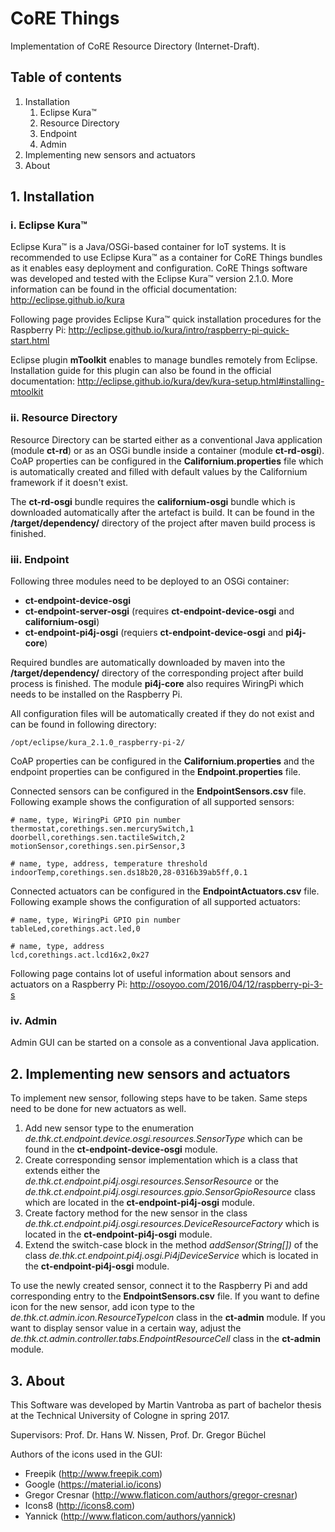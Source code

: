 # CoRE Things
Implementation of CoRE Resource Directory (Internet-Draft).

## Table of contents
1. Installation
    1. Eclipse Kura™
    2. Resource Directory
    3. Endpoint
    4. Admin
2. Implementing new sensors and actuators
3. About

## 1. Installation
### i. Eclipse Kura™
Eclipse Kura™ is a Java/OSGi-based container for IoT systems. It is recommended to use Eclipse Kura™ as a container for CoRE Things bundles as it enables easy deployment and configuration. CoRE Things software was developed and tested with the Eclipse Kura™ version 2.1.0. More information can be found in the official documentation: http://eclipse.github.io/kura

Following page provides Eclipse Kura™ quick installation procedures for the Raspberry Pi: http://eclipse.github.io/kura/intro/raspberry-pi-quick-start.html

Eclipse plugin **mToolkit** enables to manage bundles remotely from Eclipse. Installation guide for this plugin can also be found in the official documentation: http://eclipse.github.io/kura/dev/kura-setup.html#installing-mtoolkit

### ii. Resource Directory
Resource Directory can be started either as a conventional Java application (module **ct-rd**) or as an OSGi bundle inside a container (module **ct-rd-osgi**). CoAP properties can be configured in the **Californium.properties** file which is automatically created and filled with default values by the Californium framework if it doesn't exist.

The **ct-rd-osgi** bundle requires the **californium-osgi** bundle which is downloaded automatically after the artefact is build. It can be found in the **/target/dependency/** directory of the project after maven build process is finished.

### iii. Endpoint
Following three modules need to be deployed to an OSGi container:

- **ct-endpoint-device-osgi**
- **ct-endpoint-server-osgi** (requires **ct-endpoint-device-osgi** and **californium-osgi**)
- **ct-endpoint-pi4j-osgi** (requiers **ct-endpoint-device-osgi** and **pi4j-core**)

Required bundles are automatically downloaded by maven into the **/target/dependency/** directory of the corresponding project after build process is finished. The module **pi4j-core** also requires WiringPi which needs to be installed on the Raspberry Pi.

All configuration files will be automatically created if they do not exist and can be found in following directory:

    /opt/eclipse/kura_2.1.0_raspberry-pi-2/

CoAP properties can be configured in the **Californium.properties** and the endpoint properties can be configured in the **Endpoint.properties** file.

Connected sensors can be configured in the **EndpointSensors.csv** file. Following example shows the configuration of all supported sensors:

```
# name, type, WiringPi GPIO pin number
thermostat,corethings.sen.mercurySwitch,1
doorbell,corethings.sen.tactileSwitch,2
motionSensor,corethings.sen.pirSensor,3

# name, type, address, temperature threshold
indoorTemp,corethings.sen.ds18b20,28-0316b39ab5ff,0.1
```

Connected actuators can be configured in the **EndpointActuators.csv** file. Following example shows the configuration of all supported actuators:

```
# name, type, WiringPi GPIO pin number
tableLed,corethings.act.led,0

# name, type, address
lcd,corethings.act.lcd16x2,0x27
```

Following page contains lot of useful information about sensors and actuators on a Raspberry Pi: http://osoyoo.com/2016/04/12/raspberry-pi-3-s

### iv. Admin
Admin GUI can be started on a console as a conventional Java application.

## 2. Implementing new sensors and actuators
To implement new sensor, following steps have to be taken. Same steps need to be done for new actuators as well.

1. Add new sensor type to the enumeration *de.thk.ct.endpoint.device.osgi.resources.SensorType* which can be found in the **ct-endpoint-device-osgi** module.
2. Create corresponding sensor implementation which is a class that extends either the *de.thk.ct.endpoint.pi4j.osgi.resources.SensorResource* or the *de.thk.ct.endpoint.pi4j.osgi.resources.gpio.SensorGpioResource* class which are located in the **ct-endpoint-pi4j-osgi** module.
3. Create factory method for the new sensor in the class *de.thk.ct.endpoint.pi4j.osgi.resources.DeviceResourceFactory* which is located in the **ct-endpoint-pi4j-osgi** module.
4. Extend the switch-case block in the method *addSensor(String[])* of the class *de.thk.ct.endpoint.pi4j.osgi.Pi4jDeviceService* which is located in the **ct-endpoint-pi4j-osgi** module.

To use the newly created sensor, connect it to the Raspberry Pi and add corresponding entry to the **EndpointSensors.csv** file.
If you want to define icon for the new sensor, add icon type to the *de.thk.ct.admin.icon.ResourceTypeIcon* class in the **ct-admin** module. If you want to display sensor value in a certain way, adjust the *de.thk.ct.admin.controller.tabs.EndpointResourceCell* class in the **ct-admin** module.

## 3. About
This Software was developed by Martin Vantroba as part of bachelor thesis at the Technical University of Cologne in spring 2017.

Supervisors: Prof. Dr. Hans W. Nissen, Prof. Dr. Gregor Büchel

Authors of the icons used in the GUI:
* Freepik (http://www.freepik.com)
* Google (https://material.io/icons)
* Gregor Cresnar (http://www.flaticon.com/authors/gregor-cresnar)
* Icons8 (http://icons8.com)
* Yannick (http://www.flaticon.com/authors/yannick)
